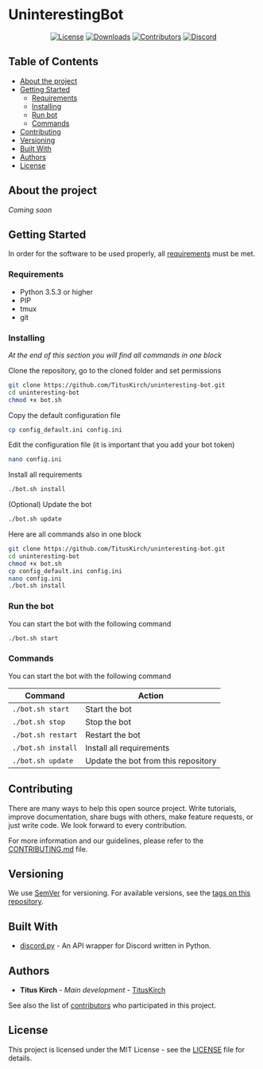 # UninterestingBot
<p align="center">
    <a href="https://github.com/TitusKirch/uninteresting-bot/blob/master/LICENSE"><img src="https://img.shields.io/github/license/TitusKirch/uninteresting-bot?label=License&labelColor=30363D&color=2FBF50" alt="License"></a>
    <a href="https://github.com/TitusKirch/uninteresting-bot/releases"><img src="https://img.shields.io/github/downloads/TitusKirch/uninteresting-bot/total?label=Downloads&labelColor=30363D&color=2FBF50" alt="Downloads"></a>
    <a href="https://github.com/TitusKirch/uninteresting-bot/graphs/contributors"><img src="https://img.shields.io/github/contributors/TitusKirch/uninteresting-bot?label=Contributors&labelColor=30363D&color=2FBF50" alt="Contributors"></a>
    <a href="https://discord.tkirch.dev"><img src="https://img.shields.io/discord/576562577769889805?label=Discord&labelColor=30363D&color=2FBF50&logoColor=959DA5&logo=Discord" alt="Discord"></a>
</p>

## Table of Contents
* [About the project](#about-the-project)
* [Getting Started](#getting-started)
    * [Requirements](#requirements)
    * [Installing](#installing)
    * [Run bot](#run-bot)
    * [Commands](#commands)
* [Contributing](#contributing)
* [Versioning](#versioning)
* [Built With](#built-with)
* [Authors](#authors)
* [License](#license)

## About the project
*Coming soon*

## Getting Started
In order for the software to be used properly, all [requirements](#requirements) must be met.

### Requirements
* Python 3.5.3 or higher
* PIP
* tmux
* git

### Installing
*At the end of this section you will find all commands in one block*

Clone the repository, go to the cloned folder and set permissions
```bash
git clone https://github.com/TitusKirch/uninteresting-bot.git
cd uninteresting-bot
chmod +x bot.sh
```

Copy the default configuration file
```bash
cp config_default.ini config.ini 
```

Edit the configuration file (it is important that you add your bot token)
```bash
nano config.ini 
```

Install all requirements
```bash
./bot.sh install
```

(Optional) Update the bot
```bash
./bot.sh update
```

Here are all commands also in one block
```bash
git clone https://github.com/TitusKirch/uninteresting-bot.git
cd uninteresting-bot
chmod +x bot.sh
cp config_default.ini config.ini 
nano config.ini 
./bot.sh install
```

### Run the bot
You can start the bot with the following command
```bash
./bot.sh start
```

### Commands
You can start the bot with the following command

| Command | Action |
| --- | --- |
| `./bot.sh start` | Start the bot |
| `./bot.sh stop` | Stop the bot |
| `./bot.sh restart` | Restart the bot |
| `./bot.sh install` | Install all requirements |
| `./bot.sh update` | Update the bot from this repository |

## Contributing
There are many ways to help this open source project. Write tutorials, improve documentation, share bugs with others, make feature requests, or just write code. We look forward to every contribution.

For more information and our guidelines, please refer to the [CONTRIBUTING.md](CONTRIBUTING.md) file.

## Versioning
We use [SemVer](http://semver.org/) for versioning. For available versions, see the [tags on this repository](https://github.com/TitusKirch/uninteresting-bot/tags). 

## Built With
* [discord.py](https://github.com/Rapptz/discord.py) - An API wrapper for Discord written in Python.

## Authors
* **Titus Kirch** - *Main development* - [TitusKirch](https://github.com/TitusKirch)

See also the list of [contributors](https://github.com/TitusKirch/uninteresting-bot/graphs/contributors) who participated in this project.

## License
This project is licensed under the MIT License - see the [LICENSE](LICENSE) file for details.